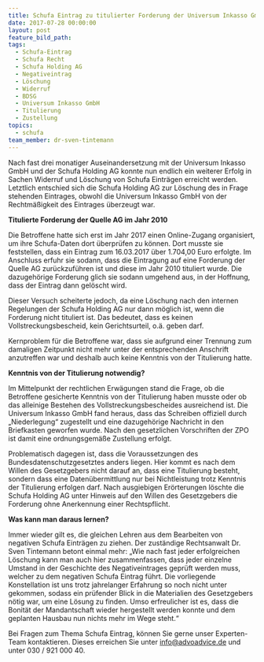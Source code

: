```yaml
---
title: Schufa Eintrag zu titulierter Forderung der Universum Inkasso GmbH gelöscht
date: 2017-07-28 00:00:00
layout: post
feature_bild_path:
tags:
  - Schufa-Eintrag
  - Schufa Recht
  - Schufa Holding AG
  - Negativeintrag
  - Löschung
  - Widerruf
  - BDSG
  - Universum Inkasso GmbH
  - Titulierung
  - Zustellung
topics:
  - schufa
team_member: dr-sven-tintemann
---
```



Nach fast drei monatiger Auseinandersetzung mit der Universum Inkasso GmbH und der Schufa Holding AG konnte nun endlich ein weiterer Erfolg in Sachen Widerruf und Löschung von Schufa Einträgen erreicht werden. Letztlich entschied sich die Schufa Holding AG zur Löschung des in Frage stehenden Eintrages, obwohl die Universum Inkasso GmbH von der Rechtmäßigkeit des Eintrages überzeugt war.

**Titulierte Forderung der Quelle AG im Jahr 2010**

Die Betroffene hatte sich erst im Jahr 2017 einen Online-Zugang organisiert, um ihre Schufa-Daten dort überprüfen zu können. Dort musste sie feststellen, dass ein Eintrag zum 16.03.2017 über 1.704,00 Euro erfolgte. Im Anschluss erfuhr sie sodann, dass die Eintragung auf eine Forderung der Quelle AG zurückzuführen ist und diese im Jahr 2010 tituliert wurde. Die dazugehörige Forderung glich sie sodann umgehend aus, in der Hoffnung, dass der Eintrag dann gelöscht wird.

Dieser Versuch scheiterte jedoch, da eine Löschung nach den internen Regelungen der Schufa Holding AG nur dann möglich ist, wenn die Forderung nicht tituliert ist. Das bedeutet, dass es keinen Vollstreckungsbescheid, kein Gerichtsurteil, o.ä. geben darf.

Kernproblem für die Betroffene war, dass sie aufgrund einer Trennung zum damaligen Zeitpunkt nicht mehr unter der entsprechenden Anschrift anzutreffen war und deshalb auch keine Kenntnis von der Titulierung hatte.

**Kenntnis von der Titulierung notwendig?**

Im Mittelpunkt der rechtlichen Erwägungen stand die Frage, ob die Betroffene gesicherte Kenntnis von der Titulierung haben musste oder ob das alleinige Bestehen des Vollstreckungsbescheides ausreichend ist. Die Universum Inkasso GmbH fand heraus, dass das Schreiben offiziell durch „Niederlegung“ zugestellt und eine dazugehörige Nachricht in den Briefkasten geworfen wurde. Nach den gesetzlichen Vorschriften der ZPO ist damit eine ordnungsgemäße Zustellung erfolgt.

Problematisch dagegen ist, dass die Voraussetzungen des Bundesdatenschutzgesetztes anders liegen. Hier kommt es nach dem Willen des Gesetzgebers nicht darauf an, dass eine Titulierung besteht, sondern dass eine Datenübermittlung nur bei Nichtleistung trotz Kenntnis der Titulierung erfolgen darf. Nach ausgiebigen Erörterungen löschte die Schufa Holding AG unter Hinweis auf den Willen des Gesetzgebers die Forderung ohne Anerkennung einer Rechtspflicht.

**Was kann man daraus lernen?**

Immer wieder gilt es, die gleichen Lehren aus dem Bearbeiten von negativen Schufa Einträgen zu ziehen. Der zuständige Rechtsanwalt Dr. Sven Tintemann betont einmal mehr: „Wie nach fast jeder erfolgreichen Löschung kann man auch hier zusammenfassen, dass jeder einzelne Umstand in der Geschichte des Negativeintrages geprüft werden muss, welcher zu dem negativen Schufa Eintrag führt. Die vorliegende Konstellation ist uns trotz jahrelanger Erfahrung so noch nicht unter gekommen, sodass ein prüfender Blick in die Materialien des Gesetzgebers nötig war, um eine Lösung zu finden. Umso erfreulicher ist es, dass die Bonität der Mandantschaft wieder hergestellt werden konnte und dem geplanten Hausbau nun nichts mehr im Wege steht.“

Bei Fragen zum Thema Schufa Eintrag, können Sie gerne unser Experten-Team kontaktieren. Dieses erreichen Sie unter [&#105;&#110;&#102;&#111;&#064;&#097;&#100;&#118;&#111;&#097;&#100;&#118;&#105;&#099;&#101;&#046;&#100;&#101;](&#109;&#097;&#105;&#108;&#116;&#111;:&#105;&#110;&#102;&#111;&#064;&#097;&#100;&#118;&#111;&#097;&#100;&#118;&#105;&#099;&#101;&#046;&#100;&#101;) und unter 030 / 921 000 40.